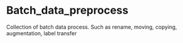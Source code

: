 # Batch_data_preprocess
Collection of batch data process. Such as rename, moving, copying, augmentation, label transfer

